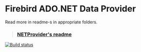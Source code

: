 Firebird ADO.NET Data Provider
==============================

Read more in readme-s in appropriate folders.

> ### [NETProvider's readme](NETProvider/readme.txt)

[![Build status](https://ci.appveyor.com/api/projects/status/1q6arda8smaokfvs?svg=true)](https://ci.appveyor.com/project/cincura_net/firebirdsql-data-firebirdclient)
